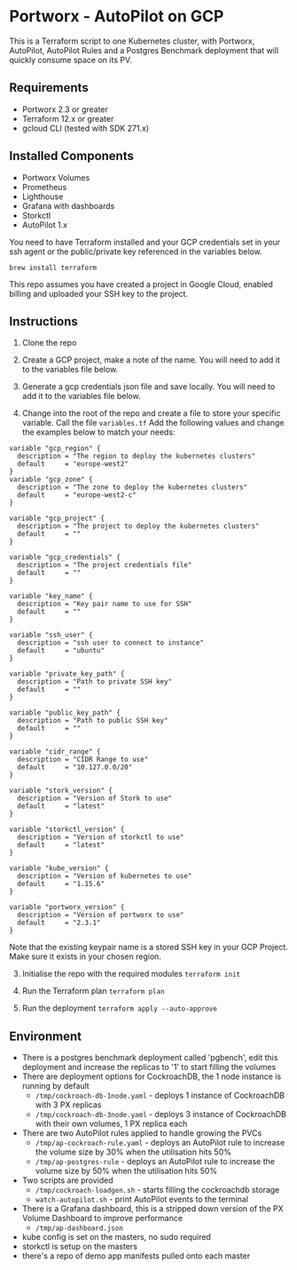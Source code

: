 # Portworx - AutoPilot on GCP
This is a Terraform script to one Kubernetes cluster, with Portworx, AutoPilot, AutoPilot Rules and a Postgres Benchmark deployment that will quickly consume space on its PV.

## Requirements
- Portworx 2.3 or greater
- Terraform 12.x or greater
- gcloud CLI (tested with SDK 271.x)

## Installed Components
- Portworx Volumes
- Prometheus
- Lighthouse
- Grafana with dashboards
- Storkctl
- AutoPilot 1.x

You need to have Terraform installed and your GCP credentials set in your ssh agent or the public/private key referenced in the variables below.

`brew install terraform`

This repo assumes you have created a project in Google Cloud, enabled billing and uploaded your SSH key to the project.

## Instructions
1. Clone the repo

2. Create a GCP project, make a note of the name. You will need to add it to the variables file below.

3. Generate a gcp credentials json file and save locally. You will need to add it to the variables file below.

4. Change into the root of the repo and create a file to store your specific variable. Call the file `variables.tf`
Add the following values and change the examples below to match your needs:
```
variable "gcp_region" {
  description = "The region to deploy the kubernetes clusters"
  default     = "europe-west2"
}
variable "gcp_zone" {
  description = "The zone to deploy the kubernetes clusters"
  default     = "europe-west2-c"
}

variable "gcp_project" {
  description = "The project to deploy the kubernetes clusters"
  default     = ""
}

variable "gcp_credentials" {
  description = "The project credentials file"
  default     = ""
}

variable "key_name" {
  description = "Key pair name to use for SSH"
  default     = ""
}

variable "ssh_user" {
  description = "ssh user to connect to instance"
  default     = "ubuntu"
}

variable "private_key_path" {
  description = "Path to private SSH key"
  default     = ""
}

variable "public_key_path" {
  description = "Path to public SSH key"
  default     = ""
}

variable "cidr_range" {
  description = "CIDR Range to use"
  default     = "10.127.0.0/20"
}

variable "stork_version" {
  description = "Version of Stork to use"
  default     = "latest"
}

variable "storkctl_version" {
  description = "Version of storkctl to use"
  default     = "latest"
}

variable "kube_version" {
  description = "Version of kubernetes to use"
  default     = "1.15.6"
}

variable "portworx_version" {
  description = "Version of portworx to use"
  default     = "2.3.1"
}

```
Note that the existing keypair name is a stored SSH key in your GCP Project. Make sure it exists in your chosen region.

3. Initialise the repo with the required modules
`terraform init`

4. Run the Terraform plan
`terraform plan`

5. Run the deployment
`terraform apply --auto-approve`

## Environment
- There is a postgres benchmark deployment called 'pgbench', edit this deployment and increase the replicas to '1' to start filling the volumes
- There are deployment options for CockroachDB, the 1 node instance is running by default
    - `/tmp/cockroach-db-1node.yaml` - deploys 1 instance of CockroachDB with 3 PX replicas
    - `/tmp/cockroach-db-3node.yaml` - deploys 3 instance of CockroachDB with their own volumes, 1 PX replica each
- There are two AutoPilot rules applied to handle growing the PVCs
    - `/tmp/ap-cockroach-rule.yaml` - deploys an AutoPilot rule to increase the volume size by 30% when the utilisation hits 50%
    - `/tmp/ap-postgres-rule` - deploys an AutoPilot rule to increase the volume size by 50% when the utilisation hits 50%
- Two scripts are provided
    - `/tmp/cockroach-loadgen.sh` - starts filling the cockroachdb storage
    - `watch-autopilot.sh` - print AutoPilot events to the terminal
- There is a Grafana dashboard, this is a stripped down version of the PX Volume Dashboard to improve performance
    - `/tmp/ap-dashboard.json`
- kube config is set on the masters, no sudo required
- storkctl is setup on the masters
- there's a repo of demo app manifests pulled onto each master
